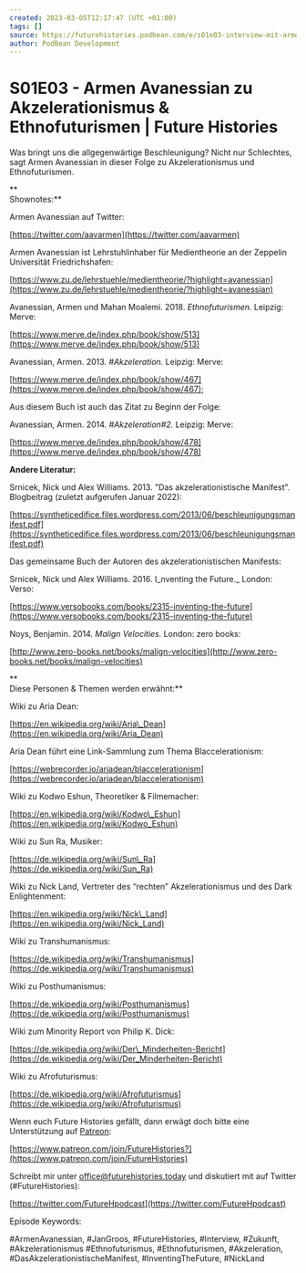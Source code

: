 ```yaml
---
created: 2023-03-05T12:17:47 (UTC +01:00)
tags: []
source: https://futurehistories.podbean.com/e/s01e03-interview-mit-armen-avanessian/
author: PodBean Development
---
```


# S01E03 - Armen Avanessian zu Akzelerationismus & Ethnofuturismen | Future Histories

Was bringt uns die allgegenwärtige Beschleunigung? Nicht nur Schlechtes, sagt Armen Avanessian in dieser Folge zu Akzelerationismus und Ethnofuturismen.

**  
Shownotes:**

Armen Avanessian auf Twitter:

[https://twitter.com/aavarmen](https://twitter.com/aavarmen)

  
Armen Avanessian ist Lehrstuhlinhaber für Medientheorie an der Zeppelin Universität Friedrichshafen:

[https://www.zu.de/lehrstuehle/medientheorie/?highlight=avanessian](https://www.zu.de/lehrstuehle/medientheorie/?highlight=avanessian)

  
Avanessian, Armen und Mahan Moalemi. 2018. _Ethnofuturismen._ Leipzig: Merve:

[https://www.merve.de/index.php/book/show/513](https://www.merve.de/index.php/book/show/513)

Avanessian, Armen. 2013. _#Akzeleration._ Leipzig: Merve:  

[https://www.merve.de/index.php/book/show/467](https://www.merve.de/index.php/book/show/467);

Aus diesem Buch ist auch das Zitat zu Beginn der Folge:

Avanessian, Armen. 2014. _#Akzeleration#2._ Leipzig: Merve:

[https://www.merve.de/index.php/book/show/478](https://www.merve.de/index.php/book/show/478)

  
**Andere Literatur:**

Srnicek, Nick und Alex Williams. 2013. "Das akzelerationistische Manifest". Blogbeitrag (zuletzt aufgerufen Januar 2022):

[https://syntheticedifice.files.wordpress.com/2013/06/beschleunigungsmanifest.pdf](https://syntheticedifice.files.wordpress.com/2013/06/beschleunigungsmanifest.pdf)

Das gemeinsame Buch der Autoren des akzelerationistischen Manifests:

Srnicek, Nick und Alex Williams. 2016. I_nventing the Future._ London: Verso:

[https://www.versobooks.com/books/2315-inventing-the-future](https://www.versobooks.com/books/2315-inventing-the-future)

  
Noys, Benjamin. 2014. _Malign Velocities._ London: zero books:

[http://www.zero-books.net/books/malign-velocities](http://www.zero-books.net/books/malign-velocities)

**  
Diese Personen & Themen werden erwähnt:**

Wiki zu Aria Dean:

[https://en.wikipedia.org/wiki/Aria\_Dean](https://en.wikipedia.org/wiki/Aria_Dean)

  
Aria Dean führt eine Link-Sammlung zum Thema Blaccelerationism:

[https://webrecorder.io/ariadean/blaccelerationism](https://webrecorder.io/ariadean/blaccelerationism)

  
Wiki zu Kodwo Eshun, Theoretiker & Filmemacher:

[https://en.wikipedia.org/wiki/Kodwo\_Eshun](https://en.wikipedia.org/wiki/Kodwo_Eshun)

  
Wiki zu Sun Ra, Musiker:

[https://de.wikipedia.org/wiki/Sun\_Ra](https://de.wikipedia.org/wiki/Sun_Ra)

  
Wiki zu Nick Land, Vertreter des “rechten” Akzelerationismus und des Dark Enlightenment:

[https://en.wikipedia.org/wiki/Nick\_Land](https://en.wikipedia.org/wiki/Nick_Land)

  
Wiki zu Transhumanismus:

[https://de.wikipedia.org/wiki/Transhumanismus](https://de.wikipedia.org/wiki/Transhumanismus)

  
Wiki zu Posthumanismus:

[https://de.wikipedia.org/wiki/Posthumanismus](https://de.wikipedia.org/wiki/Posthumanismus)

  
Wiki zum Minority Report von Philip K. Dick:

[https://de.wikipedia.org/wiki/Der\_Minderheiten-Bericht](https://de.wikipedia.org/wiki/Der_Minderheiten-Bericht)

  
Wiki zu Afrofuturismus:

[https://de.wikipedia.org/wiki/Afrofuturismus](https://de.wikipedia.org/wiki/Afrofuturismus)

Wenn euch Future Histories gefällt, dann erwägt doch bitte eine Unterstützung auf [Patreon](https://www.patreon.com/join/FutureHistories):

[https://www.patreon.com/join/FutureHistories?](https://www.patreon.com/join/FutureHistories)

Schreibt mir unter [office@futurehistories.today](mailto:office@futurehistories.today) und diskutiert mit auf Twitter (#FutureHistories):

[https://twitter.com/FutureHpodcast](https://twitter.com/FutureHpodcast)

  
Episode Keywords:

#ArmenAvanessian, #JanGroos, #FutureHistories, #Interview, #Zukunft, #Akzelerationismus #Ethnofuturismus, #Ethnofuturismen, #Akzeleration, #DasAkzelerationistischeManifest, #InventingTheFuture, #NickLand
